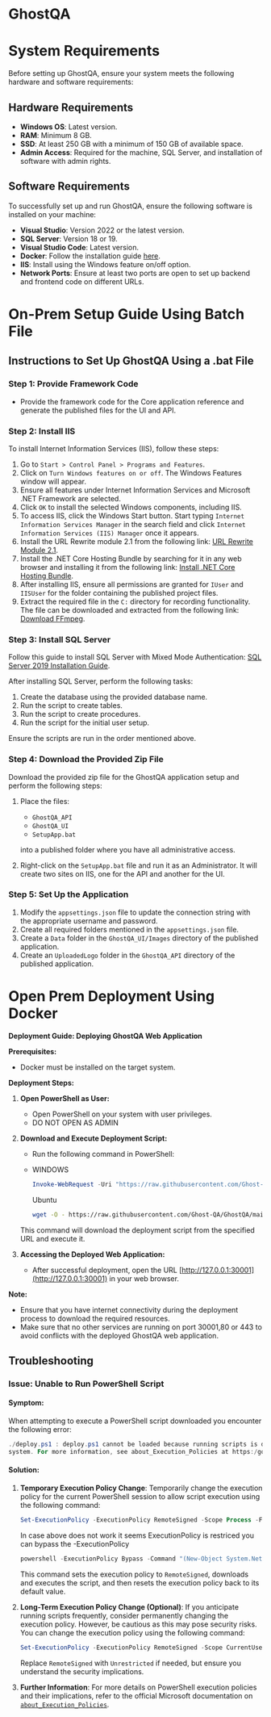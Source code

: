 #  GhostQA

# System Requirements

Before setting up GhostQA, ensure your system meets the following hardware and software requirements:

## Hardware Requirements

- **Windows OS**: Latest version.
- **RAM**: Minimum 8 GB.
- **SSD**: At least 250 GB with a minimum of 150 GB of available space.
- **Admin Access**: Required for the machine, SQL Server, and installation of software with admin rights.

## Software Requirements

To successfully set up and run GhostQA, ensure the following software is installed on your machine:

- **Visual Studio**: Version 2022 or the latest version.
- **SQL Server**: Version 18 or 19.
- **Visual Studio Code**: Latest version.
- **Docker**: Follow the installation guide [here](https://docs.docker.com/desktop/install/windows-install/).
- **IIS**: Install using the Windows feature on/off option.
- **Network Ports**: Ensure at least two ports are open to set up backend and frontend code on different URLs.


# On-Prem Setup Guide Using Batch File

## Instructions to Set Up GhostQA Using a .bat File



### Step 1: Provide Framework Code

- Provide the framework code for the Core application reference and generate the published files for the UI and API.

### Step 2: Install IIS

To install Internet Information Services (IIS), follow these steps:

1. Go to `Start > Control Panel > Programs and Features`.
2. Click on `Turn Windows features on or off`. The Windows Features window will appear.
3. Ensure all features under Internet Information Services and Microsoft .NET Framework are selected.
4. Click `OK` to install the selected Windows components, including IIS.
5. To access IIS, click the Windows Start button. Start typing `Internet Information Services Manager` in the search field and click `Internet Information Services (IIS) Manager` once it appears.
6. Install the URL Rewrite module 2.1 from the following link: [URL Rewrite Module 2.1](https://www.iis.net/downloads/microsoft/url-rewrite).
7. Install the .NET Core Hosting Bundle by searching for it in any web browser and installing it from the following link: [Install .NET Core Hosting Bundle](https://learn.microsoft.com/en-us/aspnet/core/host-and-deploy/iis/hosting-bundle?view=aspnetcore-8.0#direct-download).
8. After installing IIS, ensure all permissions are granted for `IUser` and `IISUser` for the folder containing the published project files.
9. Extract the required file in the `C:` directory for recording functionality. The file can be downloaded and extracted from the following link: [Download FFmpeg](https://ffmpeg.org/download.html).

### Step 3: Install SQL Server

Follow this guide to install SQL Server with Mixed Mode Authentication: [SQL Server 2019 Installation Guide](https://www.bu.edu/csmet/files/2021/02/SQL-Server-2019-Installation-Guide.pdf).

After installing SQL Server, perform the following tasks:

1. Create the database using the provided database name.
2. Run the script to create tables.
3. Run the script to create procedures.
4. Run the script for the initial user setup.

Ensure the scripts are run in the order mentioned above.

### Step 4: Download the Provided Zip File

Download the provided zip file for the GhostQA application setup and perform the following steps:

1. Place the files:
    - `GhostQA_API`
    - `GhostQA_UI`
    - `SetupApp.bat`
    
   into a published folder where you have all administrative access.
2. Right-click on the `SetupApp.bat` file and run it as an Administrator. It will create two sites on IIS, one for the API and another for the UI.

### Step 5: Set Up the Application

1. Modify the `appsettings.json` file to update the connection string with the appropriate username and password.
2. Create all required folders mentioned in the `appsettings.json` file.
3. Create a `Data` folder in the `GhostQA_UI/Images` directory of the published application.
4. Create an `UploadedLogo` folder in the `GhostQA_API` directory of the published application.




# Open Prem Deployment Using Docker

**Deployment Guide: Deploying GhostQA Web Application**

**Prerequisites:**
- Docker must be installed on the target system.

**Deployment Steps:**

1. **Open PowerShell as User:**
    - Open PowerShell on your system with user privileges.
    - DO NOT OPEN AS ADMIN

2. **Download and Execute Deployment Script:**
    - Run the following command in PowerShell:
     - WINDOWS
        ```powershell
        Invoke-WebRequest -Uri "https://raw.githubusercontent.com/Ghost-QA/GhostQA/main/deploy.ps1" -OutFile "deploy.ps1"; ./deploy.ps1
        ```

        Ubuntu
        ```sh
        wget -O - https://raw.githubusercontent.com/Ghost-QA/GhostQA/main/deploy.sh | bash
        ```

    This command will download the deployment script from the specified URL and execute it.

3. **Accessing the Deployed Web Application:**
    - After successful deployment, open the URL [http://127.0.0.1:30001](http://127.0.0.1:30001) in your web browser.


**Note:** 
- Ensure that you have internet connectivity during the deployment process to download the required resources.
- Make sure that no other services are running on port 30001,80 or 443 to avoid conflicts with the deployed GhostQA web application.


## Troubleshooting

### Issue: Unable to Run PowerShell Script

#### Symptom:
When attempting to execute a PowerShell script downloaded  you encounter the following error:

```powershell 
./deploy.ps1 : deploy.ps1 cannot be loaded because running scripts is disabled on this
system. For more information, see about_Execution_Policies at https:/go.microsoft.com/fwlink/?LinkID=135170.
```

#### Solution:
1. **Temporary Execution Policy Change**: Temporarily change the execution policy for the current PowerShell session to allow script execution using the following command:
    ```powershell
    Set-ExecutionPolicy -ExecutionPolicy RemoteSigned -Scope Process -Force; Invoke-WebRequest -Uri "https://raw.githubusercontent.com/Ghost-QA/GhostQA/main/deploy.ps1" -OutFile "deploy.ps1"; .\deploy.ps1; Set-ExecutionPolicy -ExecutionPolicy Default -Scope Process -Force
    ```
    In case above does not work it seems ExecutionPolicy is restriced you can bypass the -ExecutionPolicy
    ```powershell
    powershell -ExecutionPolicy Bypass -Command "(New-Object System.Net.WebClient).DownloadFile('https://raw.githubusercontent.com/Ghost-QA/GhostQA/main/deploy.ps1', '.\deploy.ps1'); .\deploy.ps1"
    ```
    This command sets the execution policy to `RemoteSigned`, downloads and executes the script, and then resets the execution policy back to its default value.

2. **Long-Term Execution Policy Change (Optional)**: If you anticipate running scripts frequently, consider permanently changing the execution policy. However, be cautious as this may pose security risks. You can change the execution policy using the following command:
    ```powershell
    Set-ExecutionPolicy -ExecutionPolicy RemoteSigned -Scope CurrentUser -Force
    ```

    Replace `RemoteSigned` with `Unrestricted` if needed, but ensure you understand the security implications.

3. **Further Information**: For more details on PowerShell execution policies and their implications, refer to the official Microsoft documentation on [`about_Execution_Policies`](https://go.microsoft.com/fwlink/?LinkID=135170).
